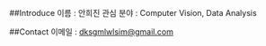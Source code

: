 ##Introduce
이름 : 안희진
관심 분야 : Computer Vision, Data Analysis 

##Contact
이메일 : dksgmlwlsim@gmail.com 


<!--
**dksgmlwls/dksgmlwls** is a ✨ _special_ ✨ repository because its `README.md` (this file) appears on your GitHub profile.

Here are some ideas to get you started:

- 🔭 I’m currently working on ...
- 🌱 I’m currently learning ...
- 👯 I’m looking to collaborate on ...
- 🤔 I’m looking for help with ...
- 💬 Ask me about ...
- 📫 How to reach me: ...
- 😄 Pronouns: ...
- ⚡ Fun fact: ...
-->
